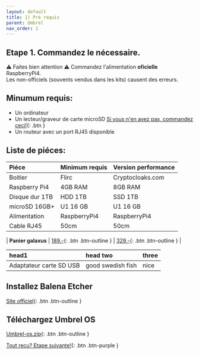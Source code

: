 ```yaml
---
layout: default
title: 1) Pré requis
parent: Umbrel
nav_order: 1
---
```



##  Etape 1. Commandez le nécessaire. 

⚠️ Faites bien attention ⚠️
Commandez l'alimentation **oficielle** RaspberryPi4.<br>
Les non-officiels (souvents vendus dans les kits) causent des erreurs.


## Minumum requis:
- Un ordinateur 
- Un lecteur/graveur de carte microSD [Si vous n'en avez pas, commandez ceci!](https://www.galaxus.ch/fr/s1/product/sandisk-lecteur-usb-microsd-mobilemate-usb-30-lecteurs-de-cartes-9638318){: .btn }
- Un routeur avec un port RJ45 disponible 


## Liste de piéces:

| Piéce        | Minimum requis | Version performance |
|:-------------|:------------------|:------|
| Boitier  | Flirc   | Cryptocloaks.com|
| Raspberry Pi4  | 4GB RAM			   | 8GB RAM|
| Disque dur 1TB | HDD 1TB   | SSD 1TB   |
| microSD 16GB+ | U1 16 GB    | U1 16 GB   |
| Alimentation     | RaspberryPi4 | RaspberryPi4  |
| Cable RJ45     | 50cm | 50cm |

| **Panier galaxus**     | [189.-](https://www.balena.io/etcher/){: .btn .btn-outline } | [329.-](https://github.com/getumbrel/umbrel-os/releases/download/v0.3.2/umbrel-os-v0.3.2.zip){: .btn .btn-outline }  |

| head1        | head two          | three |
|:-------------|:------------------|:------|
| Adaptateur carte SD  USB  | good swedish fish | nice  |


## Installez Balena Etcher
[Site officiel](https://www.balena.io/etcher/){: .btn .btn-outline }


## Téléchargez Umbrel OS
[Umbrel-os.zip](https://github.com/getumbrel/umbrel-os/releases/download/v0.3.2/umbrel-os-v0.3.2.zip){: .btn .btn-outline }


[Tout recu? Etape suivante!](/bitpaint-tutos/umbrel/installation/Pre-requis.html){: .btn .btn-purple }